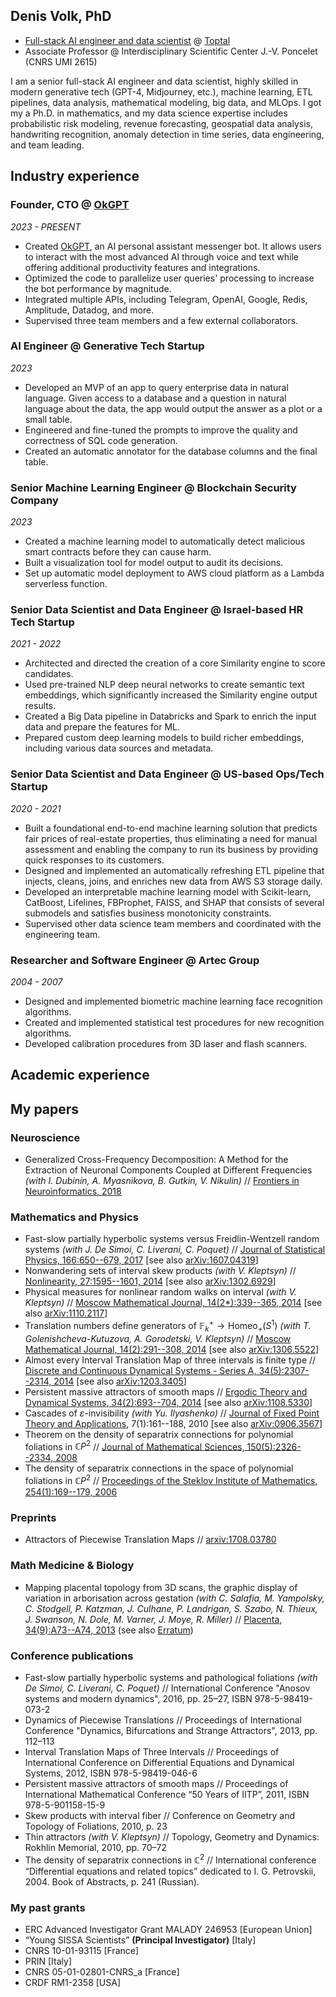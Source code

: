 ## Denis Volk, PhD
- [Full-stack AI engineer and data scientist](https://www.toptal.com/resume/denis-volk/BDnARp/worlds-top-talent) @ [Toptal](https://www.toptal.com/)
- Associate Professor @ Interdisciplinary Scientific Center J.-V. Poncelet (CNRS UMI 2615)

I am a senior full-stack AI engineer and data scientist, highly skilled in modern generative tech (GPT-4, Midjourney, etc.), machine learning, ETL pipelines, data analysis, mathematical modeling, big data, and MLOps. I got my a Ph.D. in mathematics, and my data science expertise includes probabilistic risk modeling, revenue forecasting, geospatial data analysis, handwriting recognition, anomaly detection in time series, data engineering, and team leading.

## Industry experience

### Founder, CTO @ [OkGPT](https://t.me/ok_gpt_bot) <img src="https://raw.githubusercontent.com/abrahamcalf/programming-languages-logos/master/src/python/python.svg" height="16" class="image is-16x16 is-inline-block" /> <img src="https://github.com/dsvolk/dsvolk/assets/3715652/f9982f62-addc-4de4-8953-167a853c92c3" height="16" class="image is-16x16 is-inline-block" /> <img src="https://github.com/dsvolk/dsvolk/assets/3715652/8bb13198-81d1-4379-86d8-fc8219e14a00" height="16" class="image is-16x16 is-inline-block" /> <img src="https://github.com/dsvolk/dsvolk/assets/3715652/263f9e19-8f1c-42d9-8c31-446a52a8b122" height="16" class="image is-16x16 is-inline-block" />

*2023 - PRESENT*
- Created [OkGPT](https://t.me/ok_gpt_bot), an AI personal assistant messenger bot. It allows users to interact with the most advanced AI through voice and text while offering additional productivity features and integrations.
- Optimized the code to parallelize user queries' processing to increase the bot performance by magnitude.
- Integrated multiple APIs, including Telegram, OpenAI, Google, Redis, Amplitude, Datadog, and more.
- Supervised three team members and a few external collaborators.

### AI Engineer @ Generative Tech Startup <img src="https://raw.githubusercontent.com/abrahamcalf/programming-languages-logos/master/src/python/python.svg" height="16" class="image is-16x16 is-inline-block" />
*2023*
- Developed an MVP of an app to query enterprise data in natural language. Given access to a database and a question in natural language about the data, the app would output the answer as a plot or a small table.
- Engineered and fine-tuned the prompts to improve the quality and correctness of SQL code generation.
- Created an automatic annotator for the database columns and the final table.

### Senior Machine Learning Engineer @ Blockchain Security Company <img src="https://raw.githubusercontent.com/abrahamcalf/programming-languages-logos/master/src/python/python.svg" height="16" class="image is-16x16 is-inline-block" /> <img src="https://github.com/dsvolk/dsvolk/assets/3715652/ea7077b4-68c6-4810-a5a9-208b1c7b94ab" height="16" class="image is-16x16 is-inline-block" /> <img src="https://github.com/dsvolk/dsvolk/assets/3715652/2b153094-9ec3-424c-aaf4-70dabaf6a313" height="16" class="image is-16x16 is-inline-block" />
*2023*
- Created a machine learning model to automatically detect malicious smart contracts before they can cause harm.
- Built a visualization tool for model output to audit its decisions.
- Set up automatic model deployment to AWS cloud platform as a Lambda serverless function.

### Senior Data Scientist and Data Engineer @ Israel-based HR Tech Startup <img src="https://raw.githubusercontent.com/abrahamcalf/programming-languages-logos/master/src/python/python.svg" height="16" class="image is-16x16 is-inline-block" /> <img src="https://github.com/dsvolk/dsvolk/assets/3715652/2b153094-9ec3-424c-aaf4-70dabaf6a313" height="16" class="image is-16x16 is-inline-block" /> <img src="https://github.com/dsvolk/dsvolk/assets/3715652/aaeef33e-559f-4024-8920-46954c8ec927" height="16" class="image is-16x16 is-inline-block" />
*2021 - 2022*
- Architected and directed the creation of a core Similarity engine to score candidates.
- Used pre-trained NLP deep neural networks to create semantic text embeddings, which significantly increased the Similarity engine output results.
- Created a Big Data pipeline in Databricks and Spark to enrich the input data and prepare the features for ML.
- Prepared custom deep learning models to build richer embeddings, including various data sources and metadata.

### Senior Data Scientist and Data Engineer @ US-based Ops/Tech Startup <img src="https://raw.githubusercontent.com/abrahamcalf/programming-languages-logos/master/src/python/python.svg" height="16" class="image is-16x16 is-inline-block" /> <img src="https://github.com/dsvolk/dsvolk/assets/3715652/2b153094-9ec3-424c-aaf4-70dabaf6a313" height="16" class="image is-16x16 is-inline-block" />
*2020 - 2021*
- Built a foundational end-to-end machine learning solution that predicts fair prices of real-estate properties, thus eliminating a need for manual assessment and enabling the company to run its business by providing quick responses to its customers.
- Designed and implemented an automatically refreshing ETL pipeline that injects, cleans, joins, and enriches new data from AWS S3 storage daily.
- Developed an interpretable machine learning model with Scikit-learn, CatBoost, Lifelines, FBProphet, FAISS, and SHAP that consists of several submodels and satisfies business monotonicity constraints.
- Supervised other data science team members and coordinated with the engineering team.

### Researcher and Software Engineer @ Artec Group <img src="https://raw.githubusercontent.com/isocpp/logos/master/cpp_logo.svg" height="16" class="image is-16x16 is-inline-block" />
*2004 - 2007*
- Designed and implemented biometric machine learning face recognition algorithms.
- Created and implemented statistical test procedures for new recognition algorithms.
- Developed calibration procedures from 3D laser and flash scanners.


## Academic experience

## My papers

### Neuroscience
- Generalized Cross-Frequency Decomposition: A Method for the Extraction of Neuronal Components Coupled at Different Frequencies *(with I. Dubinin, A. Myasnikova, B. Gutkin, V. Nikulin)* //  [Frontiers in Neuroinformatics, 2018](https://www.frontiersin.org/articles/10.3389/fninf.2018.00072/full)

### Mathematics and Physics

- Fast-slow partially hyperbolic systems versus Freidlin-Wentzell random systems *(with J. De Simoi, C. Liverani, C. Poquet)* // [Journal of Statistical Physics, 166:650--679, 2017](https://www.readcube.com/articles/10.1007%2Fs10955-016-1628-3?author_access_token=noqa8virte4ISLZPHSFNd_e4RwlQNchNByi7wbcMAY5XoNtZKrv7P4B5b0BfI43N768-H9_iAXJAWXUnQPVAXTDsqrFZ0jfONIxBzjy2ZKDrudRVLdLBjTttBVjjqFDVGvElHIcAT4IN9OVMG7c1EQ==)    [see also [arXiv:1607.04319](https://arxiv.org/abs/1607.04319)]
- Nonwandering sets of interval skew products *(with V. Kleptsyn)* // [Nonlinearity, 27:1595--1601, 2014](https://iopscience.iop.org/article/10.1088/0951-7715/27/7/1595)    [see also [arXiv:1302.6929](https://arxiv.org/abs/1302.6929)]
- Physical measures for nonlinear random walks on interval *(with V. Kleptsyn)* // [Moscow Mathematical Journal, 14(2*):339--365, 2014](http://www.mathjournals.org/mmj/2014-014-002/2014-014-002-008.html)    [see also [arXiv:1110.2117](https://arxiv.org/abs/1110.2117)]
- Translation numbers define generators of $`\mathbb{F}^{+}_{k} → \mathrm{Homeo}_{+}(S^1)`$ *(with T. Golenishcheva-Kutuzova, A. Gorodetski, V. Kleptsyn)* // [Moscow Mathematical Journal, 14(2):291--308, 2014](http://www.mathjournals.org/mmj/2014-014-002/2014-014-002-006.html)    [see also [arXiv:1306.5522](https://arxiv.org/abs/1306.5522)]
- Almost every Interval Translation Map of three intervals is finite type // [Discrete and Continuous Dynamical Systems - Series A, 34(5):2307--2314, 2014](https://www.aimsciences.org/article/doi/10.3934/dcds.2014.34.2307)    [see also [arXiv:1203.3405](https://arxiv.org/abs/1203.3405)]
- Persistent massive attractors of smooth maps // [Ergodic Theory and Dynamical Systems, 34(2):693--704, 2014](https://www.cambridge.org/core/journals/ergodic-theory-and-dynamical-systems/article/abs/persistent-massive-attractors-of-smooth-maps/B6709BF389866FB8D50E2BF63C1D472A) [see also [arXiv:1108.5330](https://arxiv.org/abs/1108.5330)]
- Cascades of $`\varepsilon`$-invisibility *(with Yu. Ilyashenko)* // [Journal of Fixed Point Theory and Applications](https://www.springer.com/journal/11784), 7(1):161--188, 2010    [see also [arXiv:0906.3567](https://arxiv.org/abs/0906.3567)]
- Theorem on the density of separatrix connections for polynomial foliations in $`\mathbb{C}P^2`$ // [Journal of Mathematical Sciences, 150(5):2326--2334, 2008](https://link.springer.com/journal/10958/volumes-and-issues/150-5)
- The density of separatrix connections in the space of polynomial foliations in $`\mathbb{C}P^2`$ // [Proceedings of the Steklov Institute of Mathematics, 254(1):169--179, 2006](https://link.springer.com/journal/11501/volumes-and-issues/254-1)

### Preprints

- Attractors of Piecewise Translation Maps // [arxiv:1708.03780](https://arxiv.org/abs/1708.03780)

### Math Medicine & Biology

- Mapping placental topology from 3D scans, the graphic display of variation in arborisation across gestation *(with C. Salafia, M. Yampolsky, C. Stodgell, P. Katzman, J. Culhane, P. Landrigan, S. Szabo, N. Thieux, J. Swanson, N. Dole, M. Varner, J. Moye, R. Miller)* // [Placenta, 34(9):A73--A74, 2013](https://www.sciencedirect.com/science/article/abs/pii/S0143400413004931) (see also [Erratum](https://linkinghub.elsevier.com/retrieve/pii/S0143400413007972))

### Conference publications
- Fast-slow partially hyperbolic systems and pathological foliations *(with De Simoi, C. Liverani, C. Poquet)* // International Conference "Anosov systems and modern dynamics", 2016, pp. 25–27, ISBN 978-5-98419-073-2
- Dynamics of Piecewise Translations // Proceedings of International Conference "Dynamics, Bifurcations and Strange Attractors", 2013, pp. 112–113
- Interval Translation Maps of Three Intervals // Proceedings of International Conference on Differential Equations and Dynamical Systems, 2012, ISBN 978-5-98419-046-6
- Persistent massive attractors of smooth maps // Proceedings of International Mathematical Conference “50 Years of IITP”, 2011, ISBN 978-5-901158-15-9
- Skew products with interval fiber // Conference on Geometry and Topology of Foliations, 2010, p. 23
- Thin attractors *(with V. Kleptsyn)* // Topology, Geometry and Dynamics: Rokhlin Memorial, 2010, pp. 70–72
- The density of separatrix connections in $`\mathbb{C}^2`$ // International conference “Differential equations and related topics” dedicated to I. G. Petrovskii, 2004. Book of Abstracts, p. 241 (Russian).

### My past grants
- ERC Advanced Investigator Grant MALADY 246953 [European Union]
- “Young SISSA Scientists” **(Principal Investigator)** [Italy]
- CNRS 10-01-93115 [France]
- PRIN [Italy]
- CNRS 05-01-02801-CNRS_a [France]
- CRDF RM1-2358 [USA]

<!--
**dsvolk/dsvolk** is a ✨ _special_ ✨ repository because its `README.md` (this file) appears on your GitHub profile.

Here are some ideas to get you started:

- 🔭 I’m currently working on ...
- 🌱 I’m currently learning ...
- 👯 I’m looking to collaborate on ...
- 🤔 I’m looking for help with ...
- 💬 Ask me about ...
- 📫 How to reach me: ...
- 😄 Pronouns: ...
- ⚡ Fun fact: ...
-->
